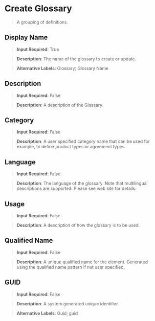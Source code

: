 # Create Glossary
>	A grouping of definitions.

## Display Name
>	**Input Required**: True

>	**Description**: The name of the glossary to create or update.

>	**Alternative Labels**: Glossary; Glossary Name


## Description
>	**Input Required**: False

>	**Description**: A description of the Glossary.


## Category
>	**Input Required**: False

>	**Description**: A user specified category name that can be used for example, to define product types or agreement types.


## Language
>	**Input Required**: False

>	**Description**: The language of the glossary. Note that multilingual descriptions are supported. Please see web site for details.


## Usage
>	**Input Required**: False

>	**Description**: A description of how the glossary is to be used.


## Qualified Name
>	**Input Required**: False

>	**Description**: A unique qualified name for the element. Generated using the qualified name pattern  if not user specified.


## GUID
>	**Input Required**: False

>	**Description**: A system generated unique identifier.

>	**Alternative Labels**: Guid; guid

